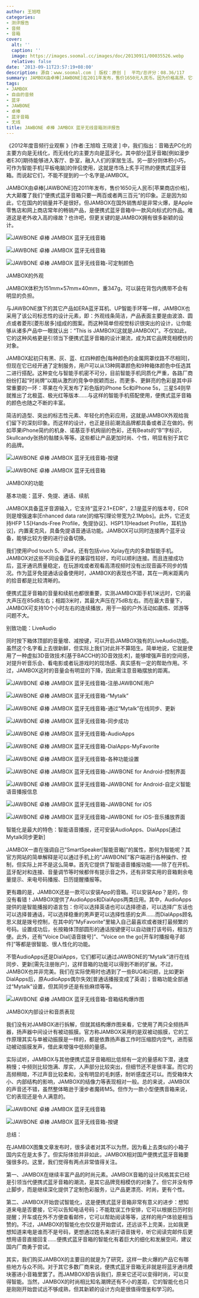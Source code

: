 ```yaml
---
author: 王旭晗
categories:
- 测评报告
- 音频
- 音箱
cover:
  alt: ''
  caption: ''
  image: https://images.soomal.cc/images/doc/20130911/00035526.webp
  relative: false
date: '2013-09-11T23:57:19+08:00'
description: 源自：www.soomal.com | 版权：原创 |  平均/总评分：08.36/117
summary: JAMBOX由卓棒[JAWBONE]在2011年发布，售价1650元人民币。因为价格高昂，它在国内的销量并不是很好。但JAMBOX在国外销售却是非常火爆，是Apple零售店和网上商店常年的畅销产品，是便携式蓝牙音箱中一款风向标式的作品。难道这是老外收入高的缘故？也许吧，但更关键的是其拥有很多新颖的设计和功能。
tags:
- JAMBOX
- 自由的音频
- 蓝牙
- JAWBONE
- 卓棒
- 蓝牙音箱
- 无线
title: JAWBONE 卓棒 JAMBOX 蓝牙无线音箱测评报告
---
```


《2012年度音频行业观察 》[作者:王旭晗 王晓波 ]
中，我们指出：音箱去PC化的主要方向是无线化，而无线化的主要方向是蓝牙化。其中部分蓝牙音箱[例如漫步者E30]期待能够进入客厅、卧室，融入人们的家居生活。另一部分则体积小巧，可作为智能手机[平板电脑]的伴侣使用，这就是市场上炙手可热的便携式蓝牙音箱。而说起它们，不能不提到的一个名字是JAMBOX。



JAMBOX由卓棒[JAWBONE]在2011年发布，售价1650元人民币[苹果商店价格]，大大颠覆了我们“便携式蓝牙音箱只要一两百或者两三百元”的印象。正是因为如此，它在国内的销量并不是很好。但JAMBOX在国外销售却是非常火爆，是Apple零售店和网上商店常年的畅销产品，是便携式蓝牙音箱中一款风向标式的作品。难道这是老外收入高的缘故？也许吧，但更关键的是JAMBOX拥有很多新颖的设计。



![JAWBONE 卓棒 JAMBOX 蓝牙无线音箱](https://images.soomal.cc/images/doc/20130721/00033686.webp)



![JAWBONE 卓棒 JAMBOX 蓝牙无线音箱](https://images.soomal.cc/images/doc/20130721/00033693.webp)



![JAWBONE 卓棒 JAMBOX 蓝牙无线音箱-可定制颜色](https://images.soomal.cc/images/doc/20130911/00035524.webp)



JAMBOX的外观



JAMBOX体积为151mm×57mm×40mm，重347g，可以装在背包内携带不会有明显的负担。



与JAWBONE旗下的其它产品如ERA蓝牙耳机、UP智能手环等一样，JAMBOX也采用了该公司标志性的设计元素，即：外观线条简洁，产品表面主要是由波浪、圆点或者菱形[菱形居多]组成的图案。而这种简单但视觉标识很突出的设计，让你能够从诸多产品中一眼就认出：“This is JAMBOX[这就是JAMBOX]”。不仅如此，它的这种风格更是引领当下便携式蓝牙音箱的设计潮流，成为其它品牌竞相模仿的对象。



JAMBOX起初只有黑、灰、蓝、红四种颜色[每种颜色的金属网罩纹路不尽相同]，但现在它已经开通了定制服务，用户可以从13种网罩颜色和9种箱体颜色中任选其二进行搭配。这种变化与智能手机密不可分，目前智能手机同质化严重，各路厂商纷纷打起“时尚牌”以期从激烈的竞争中脱颖而出，而更多、更鲜亮的色彩是其中非常重要的一环：苹果在今天发布了彩色版的iPhone 5c和iPhone 5s，三星S4则早就推出了北极蓝、极光红等版本……与这样的智能手机搭配使用，便携式蓝牙音箱的颜色也随之不断的丰富。



简洁的造型、突出的标志性元素、年轻化的色彩应用，这就是JAMBOX外观给我们留下的深刻印象。而这样的设计，也正是目前潮流品牌都具备或者正在做的。例如苹果iPhone简约的机身、诺基亚手机绚丽的色彩，还有Beats的“B”字标识，Skullcandy张扬的骷髅头等等。这些都让产品更加时尚、个性，明显有别于其它的品牌。



![JAWBONE 卓棒 JAMBOX 蓝牙无线音箱-按键](https://images.soomal.cc/images/doc/20130721/00033700.webp)



![JAWBONE 卓棒 JAMBOX 蓝牙无线音箱](https://images.soomal.cc/images/doc/20130721/00033703.webp)



JAMBOX的功能



基本功能：蓝牙、免提、通话、续航



JAMBOX具备蓝牙音源输入，它支持“蓝牙2.1+EDR”，2.1是蓝牙的版本号，EDR则是增强速率[Enhanced data rate]的缩写[理论带宽为2.1Mpbs]。此外，它还支持HFP 1.5[Hands-Free Profile，免提协议]、HSP1.1[Headset Profile，耳机协议]，内置麦克风，具备免提语音通话功能。JAMBOX可以同时连接两个蓝牙设备，能够比较方便的进行设备切换。



我们使用iPod touch 5、iPad，还有包括vivo Xplay在内的多款智能手机。JAMBOX对这些不同设备蓝牙的兼容性较好，均可以顺利连接。而且连接成功后，蓝牙通讯质量稳定，在玩游戏或者观看高清视频时没有出现音画不同步的情况。作为蓝牙免提通话设备使用时，JAMBOX的表现也不错，其在一两米距离内的拾音都是比较清晰的。



便携式蓝牙音箱的音量和续航也都很重要，实测JAMBOX距手机1米远时，它的最大声压在85dB左右；相距3米时，其最大声压在75dB左右。而在最大音量下，JAMBOX可支持10个小时左右的连续播放，用于一般的户外活动如晨练、郊游等问题不大。



别致功能：LiveAudio



同时按下箱体顶部的音量增、减按键，可以开启JAMBOX独有的LiveAudio功能。虽然这个名字看上去很新鲜，但实际上我们对此并不算陌生。简单地说，它就是使用了一种虚拟3D音效技术[基于BACCH的3D音效技术]，能够增强声音的空间感，对提升听音乐会、看电影或者玩游戏时的现场感、真实感有一定的帮助作用。不过，JAMBOX这时的音量会有明显的下降，因此需注意音箱摆放的距离。



![JAWBONE 卓棒 JAMBOX 蓝牙无线音箱-注册JAWBONE用户](https://images.soomal.cc/images/doc/20130911/00035512.webp)



![JAWBONE 卓棒 JAMBOX 蓝牙无线音箱-“Mytalk”](https://images.soomal.cc/images/doc/20130911/00035513_01.webp)



![JAWBONE 卓棒 JAMBOX 蓝牙无线音箱-通过“Mytalk”在线同步、更新](https://images.soomal.cc/images/doc/20130911/00035514_01.webp)



![JAWBONE 卓棒 JAMBOX 蓝牙无线音箱-同步成功](https://images.soomal.cc/images/doc/20130911/00035515_01.webp)



![JAWBONE 卓棒 JAMBOX 蓝牙无线音箱-AudioApps](https://images.soomal.cc/images/doc/20130911/00035516_01.webp)



![JAWBONE 卓棒 JAMBOX 蓝牙无线音箱-DialApps-MyFavorite](https://images.soomal.cc/images/doc/20130911/00035517_01.webp)



![JAWBONE 卓棒 JAMBOX 蓝牙无线音箱-各种功能设置](https://images.soomal.cc/images/doc/20130911/00035518_01.webp)



![JAWBONE 卓棒 JAMBOX 蓝牙无线音箱-JAWBONE for Android-控制界面](https://images.soomal.cc/images/doc/20130911/00035519_01.webp)



![JAWBONE 卓棒 JAMBOX 蓝牙无线音箱-JAWBONE for Android-自定义智能语音播报信息](https://images.soomal.cc/images/doc/20130911/00035520_01.webp)



![JAWBONE 卓棒 JAMBOX 蓝牙无线音箱-JAWBONE for iOS](https://images.soomal.cc/images/doc/20130911/00035521_01.webp)



![JAWBONE 卓棒 JAMBOX 蓝牙无线音箱-JAWBONE for iOS-音乐播放界面](https://images.soomal.cc/images/doc/20130911/00035522_01.webp)



智能化是最大的特色：智能语音播报，还可安装AudioApps、DialApps[通过Mytalk同步更新]



JAMBOX一直在强调自己“SmartSpeaker[智能音箱]”的属性，那何为智能呢？其官方网站的简单解释是可以通过手机上的“JAWBONE”客户端进行各种操作、控制，但实际上并不是这么简单。首先它提供了智能语音播报功能――除了在开机、蓝牙配对和连接、音量调节等时候都伴有提示音之外，还有非常实用的音箱剩余电量提示、来电号码播报、日历提醒播报等。



更有趣的是，JAMBOX还是一款可以安装App的音箱。可以安装App？是的，你没有看错！JAMBOX提供了AudioApps和DialApps两类应用。其中，AudioApps提供的是智能播报的语言包：你可以选择英语也可以选择德语，可以选择广东话也可以选择普通话，可以选择稳重的男声更可以选择性感的女声……而DialApps顾名思义就是拨号控制，在其中的“MyFavorite”里输入自己最喜欢或者拨打最频繁的号码。设置成功后，长按箱体顶部圆形的通话按键便可以自动拨打该号码，相当方便。此外，还有“Voice Dial[语音拨号]”、“Voice on the go[开车时播报电子邮件]”等都是很智能、很人性化的功能。



不管AudioApps还是DialApps，它们都可以通过JAWBONE的“Mytalk”进行在线同步、更新[需先注册账户]，这样音箱的功能可以得到不断的扩展。不过，JAMBOX也并非完美。我们在实际使用时也遇到了一些BUG和问题，比如更新DialApps后，原AudioApps偶尔失效[普通话播报变成了英语]；音箱功能全部通过“Mytalk”设置，但其同步还是有些麻烦等等。



![JAWBONE 卓棒 JAMBOX 蓝牙无线音箱-音箱结构爆炸图](https://images.soomal.cc/images/doc/20130911/00035523.webp)



JAMBOX内部设计和音质表现



我们没有对JAMBOX进行拆解，但就其结构爆炸图来看，它使用了两只全频扬声器，扬声器中间设计有被动振膜。官方称JAMBOX采用的是双被动振膜，它的工作原理其实与单被动振膜是一样的，都是依靠扬声器工作时压缩腔内空气，进而驱动被动振膜发声，借此来增强中低频的量感。



实际试听，JAMBOX与其他便携式蓝牙音箱相比低频有一定的量感和下潜，速度稍慢；中频则比较饱满、厚实，人声部分比较突出，但细节还不是很丰富。而它的高频稍暗，不过声音比较柔和，没有明显的毛刺感，耐听感度还可以。而受箱体大小、内部结构的影响，JAMBOX的结像力等表现相对一般。总的来说，JAMBOX的声音还不错，虽然整体略逊于漫步者魔砖M5。但作为一款小型便携音箱来说，它的表现还是令人满意的。



![JAWBONE 卓棒 JAMBOX 蓝牙无线音箱](https://images.soomal.cc/images/doc/20130721/00033687.webp)



![JAWBONE 卓棒 JAMBOX 蓝牙无线音箱-按键](https://images.soomal.cc/images/doc/20130721/00033689.webp)



总结：



在JAMBOX图集文章发布时，很多读者对其不以为然，因为看上去类似的小箱子国内实在是太多了。但实际体验并非如此，JAMBOX相对国产便携式蓝牙音箱要强很多的。这里，我们觉得有两点非常值得关注。



第一、JAMBOX在继续丰富产品的时尚元素。JAMBOX音箱的设计风格其实已经是引领当代便携式蓝牙音箱的潮流，是其它品牌竞相模仿的对象了。但它并没有停止脚步，而是继续深化提供了定制色彩服务，让产品更漂亮、时尚，更有个性。



第二、JAMBOX开始尝试智能化，这是便携式蓝牙音箱非常有意义的进步：想知道来电是否要接，它可以告知电话号码；不能耽误工作安排，它可以根据日历时刻提醒；开车或在外不方便查看邮件，它可以帮助阅读等等，这样的用户体验是相当赞的。不过，JAMBOX的智能化也仅仅是开始尝试，还远谈不上完美，比如我更想知道来电是谁而不是号码，更想通过姓名来进行语音拨号，听它阅读完邮件后更想用语音直接回复……便携式蓝牙音箱的智能化有着巨大的细化和发展空间，建议国内厂商勇于尝试。



其实，我们购买JAMBOX的主要目的就是为了研究，这样一款火爆的产品它有哪些地方与众不同。对于其它多数厂商来说，便携式蓝牙音箱无非就是将蓝牙通讯模块塞进小音箱里罢了。而JAMBOX却告诉我们，原来它还可以变得时尚，可以变得智能。当然，JAMBOX的时尚相比知名潮牌还有不小的差距，它的智能化也只是刚刚开始尝试远不够成熟，但其新颖的设计方向是很值得借鉴和学习的。